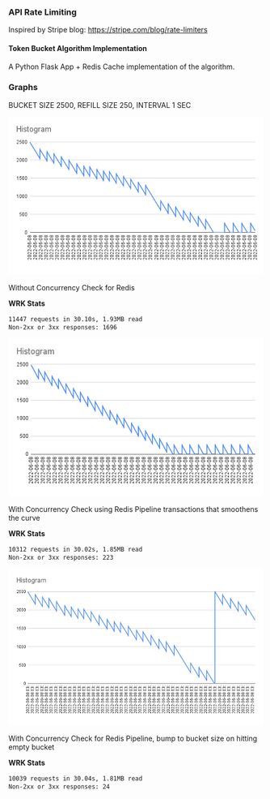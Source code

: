 ### API Rate Limiting

Inspired by Stripe blog: https://stripe.com/blog/rate-limiters

#### Token Bucket Algorithm Implementation

A Python Flask App + Redis Cache implementation of the algorithm.

### Graphs

BUCKET SIZE 2500, REFILL SIZE 250, INTERVAL 1 SEC

![Without Concurrency Check](images/Histogram-1.png)

Without Concurrency Check for Redis

**WRK Stats**
```
11447 requests in 30.10s, 1.93MB read
Non-2xx or 3xx responses: 1696
```

![With Concurrency Check](images/Histogram-2.png)

With Concurrency Check using Redis Pipeline transactions that smoothens the curve


**WRK Stats**
```
10312 requests in 30.02s, 1.85MB read
Non-2xx or 3xx responses: 223
```


![With Concurrency Check](images/Histogram-3.png)

With Concurrency Check for Redis Pipeline, bump to bucket size on hitting empty bucket

**WRK Stats**
```
10039 requests in 30.04s, 1.81MB read
Non-2xx or 3xx responses: 24
```

